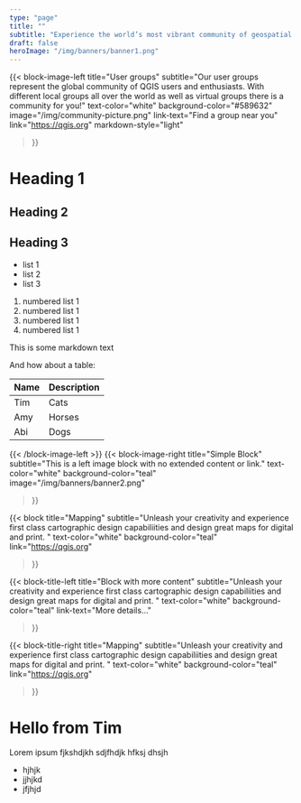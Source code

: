 ```yaml
---
type: "page"
title: ""
subtitle: "Experience the world’s most vibrant community of geospatial experts and enthusiasts"
draft: false
heroImage: "/img/banners/banner1.png"
---
```




{{< block-image-left
    title="User groups"
    subtitle="Our user groups represent the global community of QGIS users and enthusiasts. With different local groups all over the world as well as virtual groups there is a community for you!"
    text-color="white"
    background-color="#589632"
    image="/img/community-picture.png"
    link-text="Find a group near you"
    link="https://qgis.org"
    markdown-style="light"
>}}

# Heading 1

## Heading 2

## Heading 3 

* list 1
* list 2
* list 3

1. numbered list 1
1. numbered list 1
1. numbered list 1
1. numbered list 1

This is some markdown text

And how about a table:

Name | Description
-----|--------------
Tim | Cats
Amy | Horses
Abi | Dogs

{{< /block-image-left >}}
{{< block-image-right
    title="Simple Block"
    subtitle="This is a left image block with no extended content or link."
    text-color="white"
    background-color="teal"
    image="/img/banners/banner2.png"
>}}

{{< block
    title="Mapping"
    subtitle="Unleash your creativity and experience first class cartographic design capabiliities and design great maps for digital and print. "
    text-color="white"
    background-color="teal"
    link="https://qgis.org"
>}}

{{< block-title-left
    title="Block with more content"
    subtitle="Unleash your creativity and experience first class cartographic design capabiliities and design great maps for digital and print. "
    text-color="white"
    background-color="teal"
    link-text="More details..."
>}}

{{< block-title-right
    title="Mapping"
    subtitle="Unleash your creativity and experience first class cartographic design capabiliities and design great maps for digital and print. "
    text-color="white"
    background-color="teal"
    link="https://qgis.org"
>}}

<div class="content">

# Hello from Tim

Lorem ipsum fjkshdjkh sdjfhdjk hfksj dhsjh

* hjhjk
* jjhjkd
* jfjhjd

</div>
